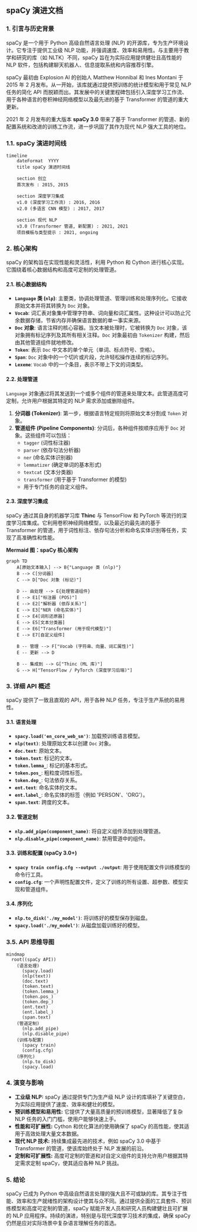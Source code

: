## spaCy 演进文档

### 1. 引言与历史背景

spaCy 是一个用于 Python 高级自然语言处理 (NLP) 的开源库，专为生产环境设计。它专注于提供工业级 NLP 功能，并强调速度、效率和易用性。与主要用于教学和研究的库（如 NLTK）不同，spaCy 旨在为实际应用提供健壮且高性能的 NLP 软件，包括构建聊天机器人、信息提取系统和内容推荐引擎。

spaCy 最初由 Explosion AI 的创始人 Matthew Honnibal 和 Ines Montani 于 2015 年 2 月发布。从一开始，该库就通过提供预训练的统计模型和用于常见 NLP 任务的简化 API 而脱颖而出。其发展中的关键里程碑包括引入深度学习工作流、用于各种语言的卷积神经网络模型以及最先进的基于 Transformer 的管道的重大更新。

2021 年 2 月发布的重大版本 **spaCy 3.0** 带来了基于 Transformer 的管道、新的配置系统和改进的训练工作流，进一步巩固了其作为现代 NLP 强大工具的地位。

### 1.1. spaCy 演进时间线

```mermaid
timeline
    dateFormat  YYYY
    title spaCy 演进时间线

    section 创立
    首次发布 : 2015, 2015

    section 深度学习集成
    v1.0 (深度学习工作流) : 2016, 2016
    v2.0 (多语言 CNN 模型) : 2017, 2017

    section 现代 NLP
    v3.0 (Transformer 管道, 新配置) : 2021, 2021
    项目模板与类型提示 : 2021, ongoing
```

### 2. 核心架构

spaCy 的架构旨在实现性能和灵活性，利用 Python 和 Cython 进行核心实现。它围绕着核心数据结构和高度可定制的处理管道。

#### 2.1. 核心数据结构

*   **`Language` 类 (`nlp`)**: 主要类，协调处理管道、管理训练和处理序列化。它接收原始文本并将其转换为 `Doc` 对象。
*   **`Vocab`**: 词汇表对象集中管理字符串、词向量和词汇属性。这种设计可以防止冗余数据存储，节省内存并确保语言数据的单一事实来源。
*   **`Doc` 对象**: 语言注释的核心容器。当文本被处理时，它被转换为 `Doc` 对象，该对象拥有标记序列及其所有相关注释。`Doc` 对象最初由 `Tokenizer` 构建，然后由其他管道组件就地修改。
*   **`Token`**: 表示 `Doc` 中文本的单个单元（单词、标点符号、空格）。
*   **`Span`**: `Doc` 对象中的一个切片或片段，允许轻松操作连续的标记序列。
*   **`Lexeme`**: `Vocab` 中的一个条目，表示不带上下文的词类型。

#### 2.2. 处理管道

`Language` 对象通过将其发送到一个或多个组件的管道来处理文本。此管道高度可定制，允许用户根据其特定的 NLP 需求添加或删除组件。

1.  **分词器 (Tokenizer)**: 第一步，根据语言特定规则将原始文本分割成 `Token` 对象。
2.  **管道组件 (Pipeline Components)**: 分词后，各种组件按顺序应用于 `Doc` 对象。这些组件可以包括：
    *   `tagger` (词性标注器)
    *   `parser` (依存句法分析器)
    *   `ner` (命名实体识别器)
    *   `lemmatizer` (确定单词的基本形式)
    *   `textcat` (文本分类器)
    *   `transformer` (用于基于 Transformer 的模型)
    *   用于专门任务的自定义组件。

#### 2.3. 深度学习集成

spaCy 通过其自身的机器学习库 **Thinc** 与 TensorFlow 和 PyTorch 等流行的深度学习库集成。它利用卷积神经网络模型，以及最近的最先进的基于 Transformer 的管道，用于词性标注、依存句法分析和命名实体识别等任务，实现了高准确性和性能。

**Mermaid 图：spaCy 核心架构**

```mermaid
graph TD
    A[原始文本输入] --> B{"Language 类 (nlp)"}
    B --> C[分词器]
    C --> D["Doc 对象 (标记)"]
    
    D -- 由处理 --> E{处理管道组件}
    E --> E1["标注器 (POS)"]
    E --> E2["解析器 (依存关系)"]
    E --> E3["NER (命名实体)"]
    E --> E4[词形还原器]
    E --> E5[文本分类器]
    E --> E6["Transformer (用于现代模型)"]
    E --> E7[自定义组件]
    
    B -- 管理 --> F["Vocab (字符串、向量、词汇属性)"]
    E -- 更新 --> D
    
    B -- 集成到 --> G["Thinc (ML 库)"]
    G --> H["TensorFlow / PyTorch (深度学习后端)"]
```

### 3. 详细 API 概述

spaCy 提供了一致且直观的 API，用于各种 NLP 任务，专注于生产系统的易用性。

#### 3.1. 语言处理

*   **`spacy.load('en_core_web_sm')`**: 加载预训练语言模型。
*   **`nlp(text)`**: 处理原始文本以创建 `Doc` 对象。
*   **`doc.text`**: 原始文本。
*   **`token.text`**: 标记的文本。
*   **`token.lemma_`**: 标记的基本形式。
*   **`token.pos_`**: 粗粒度词性标签。
*   **`token.dep_`**: 句法依存关系。
*   **`ent.text`**: 命名实体的文本。
*   **`ent.label_`**: 命名实体的标签（例如 'PERSON'、'ORG'）。
*   **`span.text`**: 跨度的文本。

#### 3.2. 管道定制

*   **`nlp.add_pipe(component_name)`**: 将自定义组件添加到处理管道。
*   **`nlp.disable_pipe(component_name)`**: 禁用管道中的组件。

#### 3.3. 训练和配置 (spaCy 3.0+)

*   **`spacy train config.cfg --output ./output`**: 用于使用配置文件训练模型的命令行工具。
*   **`config.cfg`**: 一个声明性配置文件，定义了训练的所有设置、超参数、模型实现和管道组件。

#### 3.4. 序列化

*   **`nlp.to_disk('./my_model')`**: 将训练好的模型保存到磁盘。
*   **`spacy.load('./my_model')`**: 从磁盘加载训练好的模型。

### 3.5. API 思维导图

```mermaid
mindmap
  root((spaCy API))
    (语言处理)
      (spacy.load)
      (nlp(text))
      (doc.text)
      (token.text)
      (token.lemma_)
      (token.pos_)
      (token.dep_)
      (ent.text)
      (ent.label_)
      (span.text)
    (管道定制)
      (nlp.add_pipe)
      (nlp.disable_pipe)
    (训练与配置)
      (spacy train)
      (config.cfg)
    (序列化)
      (nlp.to_disk)
      (spacy.load)
```

### 4. 演变与影响

*   **工业级 NLP:** spaCy 通过提供专门为生产级 NLP 设计的库填补了关键空白，为实际应用提供了速度、效率和健壮的模型。
*   **预训练模型和易用性:** 它提供了大量高质量的预训练模型，显著降低了复杂 NLP 任务的入门门槛，使用户能够快速上手。
*   **性能和可扩展性:** Cython 和优化算法的使用确保了 spaCy 的高性能，使其适用于高效处理大量文本数据。
*   **现代 NLP 技术:** 持续集成最先进的技术，例如 spaCy 3.0 中基于 Transformer 的管道，使该库始终处于 NLP 发展的前沿。
*   **定制和可扩展性:** 高度可定制的管道和对自定义组件的支持允许用户根据其特定需求定制 spaCy，使其适应各种 NLP 挑战。

### 5. 结论

spaCy 已成为 Python 中高级自然语言处理的强大且不可或缺的库。其专注于性能、效率和生产就绪性的架构设计使其与众不同。通过提供全面的工具套件、预训练模型和高度可定制的管道，spaCy 赋能开发人员和研究人员构建健壮且可扩展的 NLP 应用程序。持续的演进，特别是与现代深度学习技术的集成，确保 spaCy 仍然是应对实际场景中复杂语言理解任务的首选。
